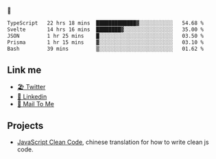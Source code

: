 🤔


<!--START_SECTION:waka-->

```txt
TypeScript   22 hrs 18 mins  █████████████▓░░░░░░░░░░░   54.68 %
Svelte       14 hrs 16 mins  ████████▓░░░░░░░░░░░░░░░░   35.00 %
JSON         1 hr 25 mins    █░░░░░░░░░░░░░░░░░░░░░░░░   03.50 %
Prisma       1 hr 15 mins    ▓░░░░░░░░░░░░░░░░░░░░░░░░   03.10 %
Bash         39 mins         ▒░░░░░░░░░░░░░░░░░░░░░░░░   01.62 %
```

<!--END_SECTION:waka-->

## Link me

- [🏖️ Twitter](https://twitter.com/yuetong3yu)
- [🧳 Linkedin](https://www.linkedin.com/in/yuetong3yu)
- [📧 Mail To Me](mailto:yuetong3yu@gmail.com)


## Projects 

- [JavaScript Clean Code](https://js-clean-code-cn.vercel.app/), chinese translation for how to write clean js code.
